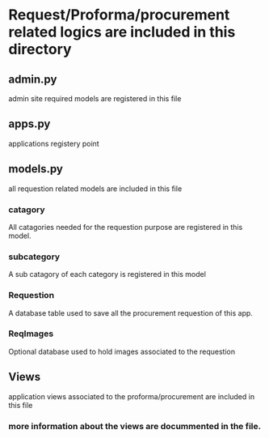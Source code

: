 # Request/Proforma/procurement related logics are included in this directory

## admin.py
admin site required models are registered in this file

## apps.py
applications registery point

## models.py
all requestion related models are included in this file

### catagory
All catagories needed for the requestion purpose are registered in this model.

### subcategory
A sub catagory of each category is registered in this model

### Requestion
A database table used to save all the procurement requestion of this app.

### ReqImages
Optional database used to hold images associated to the requestion

## Views
application views associated to the proforma/procurement are included in this file
### more information about the views are docummented in the file.